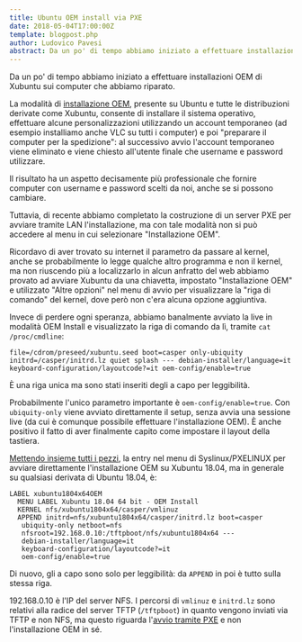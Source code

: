```yaml
---
title: Ubuntu OEM install via PXE
date: 2018-05-04T17:00:00Z
template: blogpost.php
author: Ludovico Pavesi
abstract: Da un po' di tempo abbiamo iniziato a effettuare installazioni OEM di Xubuntu sui computer che abbiamo riparato. Avviando il sistema tramite PXE non si può accedere al menu in cui selezionare "Installazione OEM"
---
```


Da un po' di tempo abbiamo iniziato a effettuare installazioni OEM di Xubuntu sui computer che abbiamo riparato.

La modalità di [installazione OEM](https://askubuntu.com/a/157821), presente su Ubuntu e tutte le distribuzioni derivate come Xubuntu, consente di installare il sistema operativo, effettuare alcune personalizzazioni utilizzando un account temporaneo (ad esempio installiamo anche VLC su tutti i computer) e poi "preparare il computer per la spedizione": al successivo avvio l'account temporaneo viene eliminato e viene chiesto all'utente finale che username e password utilizzare.

Il risultato ha un aspetto decisamente più professionale che fornire computer con username e password scelti da noi, anche se si possono cambiare.

Tuttavia, di recente abbiamo completato la costruzione di un server PXE per avviare tramite LAN l'installazione, ma con tale modalità non si può accedere al menu in cui selezionare "Installazione OEM". 

Ricordavo di aver trovato su internet il parametro da passare al kernel, anche se probabilmente lo legge qualche altro programma e non il kernel, ma non riuscendo più a localizzarlo in alcun anfratto del web abbiamo provato ad avviare Xubuntu da una chiavetta, impostato "Installazione OEM" e utilizzato "Altre opzioni" nel menu di avvio per visualizzare la "riga di comando" del kernel, dove però non c'era alcuna opzione aggiuntiva.

Invece di perdere ogni speranza, abbiamo banalmente avviato la live in modalità OEM Install e visualizzato la riga di comando da lì, tramite `cat /proc/cmdline`:

```
file=/cdrom/preseed/xubuntu.seed boot=casper only-ubiquity
initrd=/casper/initrd.lz quiet splash --- debian-installer/language=it
keyboard-configuration/layoutcode?=it oem-config/enable=true
```

È una riga unica ma sono stati inseriti degli a capo per leggibilità.

Probabilmente l'unico parametro importante è `oem-config/enable=true`. Con `ubiquity-only` viene avviato direttamente il setup, senza avvia una sessione live (da cui è comunque possibile effettuare l'installazione OEM). È anche positivo il fatto di aver finalmente capito come impostare il layout della tastiera.

[Mettendo insieme tutti i pezzi](https://github.com/WEEE-Open/ansible-pxe/), la entry nel menu di Syslinux/PXELINUX per avviare direttamente l'installazione OEM su Xubuntu 18.04, ma in generale su qualsiasi derivata di Ubuntu 18.04, è:

```
LABEL xubuntu1804x64OEM
  MENU LABEL Xubuntu 18.04 64 bit - OEM Install
  KERNEL nfs/xubuntu1804x64/casper/vmlinuz
  APPEND initrd=nfs/xubuntu1804x64/casper/initrd.lz boot=casper
   ubiquity-only netboot=nfs
   nfsroot=192.168.0.10:/tftpboot/nfs/xubuntu1804x64 ---
   debian-installer/language=it
   keyboard-configuration/layoutcode?=it
   oem-config/enable=true
```

Di nuovo, gli a capo sono solo per leggibilità: da `APPEND` in poi è tutto sulla stessa riga.

192.168.0.10 è l'IP del server NFS. I percorsi di `vmlinuz` e `initrd.lz` sono relativi alla radice del server TFTP (`/tftpboot`) in quanto vengono inviati via TFTP e non NFS, ma questo riguarda l'[avvio tramite PXE](https://askubuntu.com/a/440802) e non l'installazione OEM in sé.
